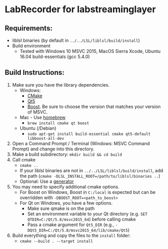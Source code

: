 # LabRecorder for labstreaminglayer

## Requirements:

* liblsl binaries (by default in `../../LSL/liblsl/build/install`)
* Build environment
    * Tested with Windows 10 MSVC 2015, MacOS Sierra Xcode, Ubuntu 16.04 build-essentials (gcc 5.4.0)

## Build Instructions:

1. Make sure you have the library dependencies.
    * Windows:
        * [CMake](https://cmake.org/download/)
        * [Qt5](https://www.qt.io/download-open-source/)
        * [Boost](https://sourceforge.net/projects/boost/files/boost-binaries/). Be sure to choose the version that matches your version of MSVC.
    * Mac - Use [homebrew](https://brew.sh/)
        * `brew install cmake qt boost`
    * Ubuntu (/Debian)
        * `sudo apt-get install build-essential cmake qt5-default libboost-all-dev`
1. Open a Command Prompt / Terminal (Windows: MSVC Command Prompt) and change into this directory.
1. Make a build subdirectory: `mkdir build && cd build`
1. Call cmake
    * `cmake ..`
    * If your liblsl binaries are not in `../../LSL/liblsl/build/install`, add the path (`cmake -DLSL_INSTALL_ROOT=/path/to/liblsl/binaries ..`)
    * Optional: Use a [generator](https://cmake.org/cmake/help/latest/manual/cmake-generators.7.html#visual-studio-generators)
1. You may need to specify additional cmake options.
    * For Boost on Windows, Boost in `C:/local` is expected but can be overridden with `-DBOOST_ROOT=<path_to_boost>`
    * For Qt on Windows, you have a few options.
        * Make sure qmake is on the path
        * Set an environment variable to your Qt directory (e.g. `SET QTDIR=C:/Qt/5.8/msvc2015_64`) before calling cmake
        * Pass a cmake argument for `Qt5_DIR` (e.g., `-DQt5_DIR=C:/Qt/5.8/msvc2015_64/lib/cmake/Qt5`)
1. Build everything and copy the files to the `install` folder:
    * `cmake --build . --target install`
